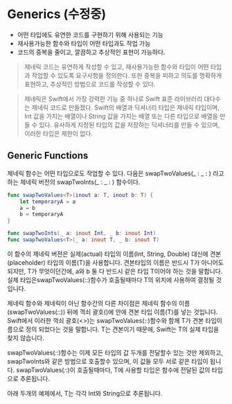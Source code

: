 # Generics (수정중)

* 어떤 타입에도 유연한 코드를 구현하기 위해 사용되는 기능
* 재사용가능한 함수와 타입이 어떤 타입과도 작업 가능
* 코드의 중복을 줄이고, 깔끔하고 추상적인 표현이 가능하다.

> 제네릭 코드는 유연하게 작성할 수 있고, 재사용가능한 함수와 타입이 어떤 타입과 작업할 수 있도록 요구사항을 정의한다. 또한 중복을 피하고 의도를 명확하게 표현하고, 추상적인 방법으로 코드를 작성할 수 있다.

>제네릭은 Swift에서 가장 강력한 기능 중 하나로 Swift 표준 라이브러리 대다수는 제네릭 코드로 만들졌다. Swift의 배열과 딕셔너리 타입은 제네릭 타입이며, Int 값을 가지는 배열이나 String 값을 가지는 배열 또는 다른 타입으로 배열을 만들 수 있다. 유사하게 지정된 타입의 값을 저장하는 딕셔너리를 만들 수 있으며, 이러한 타입은 제한이 없다.

## Generic Functions
제네릭 함수는 어떤 타입으로도 작업할 수 있다. 다음은 swapTwoValues(_ : _ : ) 라고 하는 제네릭 버전의 swapTwoInts(_ : _ : ) 함수이다.
```Swift
func swapTwoValues<T>(inout a: T, inout b: T) {
    let temporaryA = a
    a = b
    b = temporaryA
}

func swapTwoInts(_ a: inout Int, _ b: inout Int)
func swapTwoValues<T>(_ a: inout T, _ b: inout T)
```
이 함수의 제네릭 버젼은 실제(actual) 타입의 이름(Int, String, Double) 대신에 견본(placeholder) 타입의 이름(T)을 사용합니다. 견본타입의 이름은 반드시 T가 아니어도 되지만, T가 무엇이던간에, a와 b 둘 다 반드시 같은 타입 T이어야 하는 것을 말합니다. 실제 타입은swapTwoValues(_:_:)함수가 호출될때마다 T의 위치에 사용하여 결정될 것입니다.

제네릭 함수와 제네릭이 아닌 함수간의 다른 차이점은 제네릭 함수의 이름(swapTwoValues(_:_:)) 뒤에 꺽쇠 괄호(<T>)에 안에 견본 타입 이름(T)를 넣는 것입니다. Swift에서 이러한 꺽쇠 괄호(<>)는 swapTwoValues(_:_:)함수와 함께 T가 견본 타입이름으로 정의 되었다는 것을 말합니다. T는 견본이기 때문에, Swift는 T의 실제 타입을 찾지 않습니다.

swapTwoValues(_:_:)함수는 이제 모든 타입의 값 두개를 전달할수 있는 것만 제외하고, swapTwoInts와 같은 방법으로 호출할수 있으며, 이 값들 모두 서로 같은 타입이 됩니다. swapTwoValues(_:_:)이 호출될때마다, T에 사용할 타입은 함수에 전달된 값의 타입으로 추론됩니다.

아래 두개의 예제에서, T는 각각 Int와 String으로 추론됩니다.

